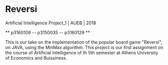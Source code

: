 # Reversi
Artificial Intelligence Project_1 | AUEB | 2018

** p3160108 -- p3150035 -- p3160129 **

This is our take on the implementation of the popular board game "Reversi", on JAVA, using the MinMax algorithm.
This project is our first assignment on the course of Artificial Intelligence of th 5th semester at Athens University of Economics and Buissiness.
